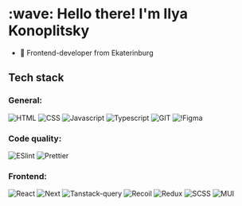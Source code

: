 <h1 align="left">:wave: Hello there! I'm Ilya Konoplitsky</h1>

- 🌱 Frontend-developer from Ekaterinburg

## Tech stack

### General:
![HTML](https://img.shields.io/badge/HTML5-E34F26.svg?style=for-the-badge&logo=HTML5&logoColor=white)
![CSS](https://img.shields.io/badge/CSS3-1572B6.svg?style=for-the-badge&logo=CSS3&logoColor=white)
![Javascript](https://img.shields.io/badge/JavaScript-F7DF1E.svg?style=for-the-badge&logo=JavaScript&logoColor=black)
![Typescript](https://img.shields.io/badge/TypeScript-3178C6.svg?style=for-the-badge&logo=TypeScript&logoColor=white)
![GIT](https://img.shields.io/badge/Git-F05032.svg?style=for-the-badge&logo=Git&logoColor=white)
![!Figma](https://img.shields.io/badge/Figma-F24E1E.svg?style=for-the-badge&logo=Figma&logoColor=white)

### Code quality:
![ESlint](https://img.shields.io/badge/ESLint-4B32C3.svg?style=for-the-badge&logo=ESLint&logoColor=white)
![Prettier](https://img.shields.io/badge/Prettier-F7B93E.svg?style=for-the-badge&logo=Prettier&logoColor=black)

### Frontend:
![React](https://img.shields.io/badge/react-%2320232a.svg?style=for-the-badge&logo=react&logoColor=%2361DAFB)
![Next](https://img.shields.io/badge/Next.js-000000.svg?style=for-the-badge&logo=nextdotjs&logoColor=white)
![Tanstack-query](https://img.shields.io/badge/React%20Query-FF4154.svg?style=for-the-badge&logo=React-Query&logoColor=white)
![Recoil](https://img.shields.io/badge/Recoil-3578E5.svg?style=for-the-badge&logo=Recoil&logoColor=white)
![Redux](https://img.shields.io/badge/Redux-764ABC.svg?style=for-the-badge&logo=Redux&logoColor=white)
![SCSS](https://img.shields.io/badge/Sass-CC6699.svg?style=for-the-badge&logo=Sass&logoColor=white)
![MUI](https://img.shields.io/badge/MUI-007FFF.svg?style=for-the-badge&logo=MUI&logoColor=white)
